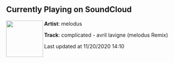 ## Currently Playing on SoundCloud

[<img align="left" width="100" src="https://i1.sndcdn.com/artworks-OoK7CqVyuTbovudx-NkCoKw-t50x50.jpg">](https://soundcloud.com/melodus2/complicatedremix)

**Artist**: melodus 

**Track**: complicated - avril lavigne (melodus Remix)

Last updated at 11/20/2020 14:10
